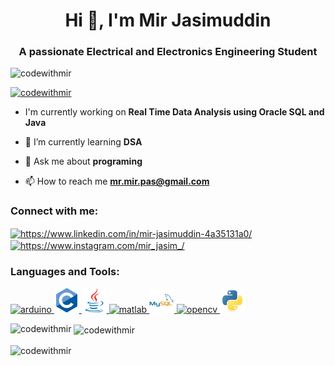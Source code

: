 <h1 align="center">Hi 👋, I'm Mir Jasimuddin</h1>
<h3 align="center">A passionate Electrical and Electronics Engineering Student</h3>

<p align="left"> <img src="https://komarev.com/ghpvc/?username=codewithmir&label=Profile%20views&color=0e75b6&style=flat" alt="codewithmir" /> </p>

<p align="left"> <a href="https://github.com/ryo-ma/github-profile-trophy"><img src="https://github-profile-trophy.vercel.app/?username=codewithmir" alt="codewithmir" /></a> </p>

- I'm currently working on **Real Time Data Analysis using Oracle SQL and Java**

- 🌱 I’m currently learning **DSA**

- 💬 Ask me about **programing**

- 📫 How to reach me **mr.mir.pas@gmail.com**

<h3 align="left">Connect with me:</h3>
<p align="left">
<a href="https://linkedin.com/in/https://www.linkedin.com/in/mir-jasimuddin-4a35131a0/" target="blank"><img align="center" src="https://raw.githubusercontent.com/rahuldkjain/github-profile-readme-generator/master/src/images/icons/Social/linked-in-alt.svg" alt="https://www.linkedin.com/in/mir-jasimuddin-4a35131a0/" height="30" width="40" /></a>
<a href="https://instagram.com/https://www.instagram.com/mir_jasim_/" target="blank"><img align="center" src="https://raw.githubusercontent.com/rahuldkjain/github-profile-readme-generator/master/src/images/icons/Social/instagram.svg" alt="https://www.instagram.com/mir_jasim_/" height="30" width="40" /></a>
</p>

<h3 align="left">Languages and Tools:</h3>
<p align="left"> <a href="https://www.arduino.cc/" target="_blank"> <img src="https://cdn.worldvectorlogo.com/logos/arduino-1.svg" alt="arduino" width="40" height="40"/> </a> <a href="https://www.cprogramming.com/" target="_blank"> <img src="https://raw.githubusercontent.com/devicons/devicon/master/icons/c/c-original.svg" alt="c" width="40" height="40"/> </a> <a href="https://www.java.com" target="_blank"> <img src="https://raw.githubusercontent.com/devicons/devicon/master/icons/java/java-original.svg" alt="java" width="40" height="40"/> </a> <a href="https://www.mathworks.com/" target="_blank"> <img src="https://upload.wikimedia.org/wikipedia/commons/2/21/Matlab_Logo.png" alt="matlab" width="40" height="40"/> </a> <a href="https://www.mysql.com/" target="_blank"> <img src="https://raw.githubusercontent.com/devicons/devicon/master/icons/mysql/mysql-original-wordmark.svg" alt="mysql" width="40" height="40"/> </a> <a href="https://opencv.org/" target="_blank"> <img src="https://www.vectorlogo.zone/logos/opencv/opencv-icon.svg" alt="opencv" width="40" height="40"/> </a> <a href="https://www.python.org" target="_blank"> <img src="https://raw.githubusercontent.com/devicons/devicon/master/icons/python/python-original.svg" alt="python" width="40" height="40"/> </a> </p>

<p><img align="left" src="https://github-readme-stats.vercel.app/api/top-langs?username=codewithmir&show_icons=true&locale=en&layout=compact" alt="codewithmir" /></p>

<p>&nbsp;<img align="center" src="https://github-readme-stats.vercel.app/api?username=codewithmir&show_icons=true&locale=en" alt="codewithmir" /></p>

<p><img align="center" src="https://github-readme-streak-stats.herokuapp.com/?user=codewithmir&" alt="codewithmir" /></p>
